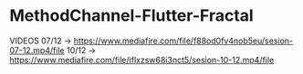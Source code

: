 # MethodChannel-Flutter-Fractal

VIDEOS
07/12 -> https://www.mediafire.com/file/f88od0fv4nob5eu/sesion-07-12.mp4/file
10/12 -> https://www.mediafire.com/file/iflxzsw68i3nct5/sesion-10-12.mp4/file
